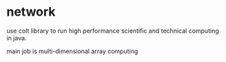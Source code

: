 # network
use colt library to run high performance scientific and technical computing in java.

main job is multi-dimensional array computing